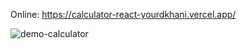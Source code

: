 Online: https://calculator-react-yourdkhani.vercel.app/

![demo-calculator](https://user-images.githubusercontent.com/96202278/204445455-a95ab9d1-8585-41be-ae8b-ced528b2f795.PNG)
